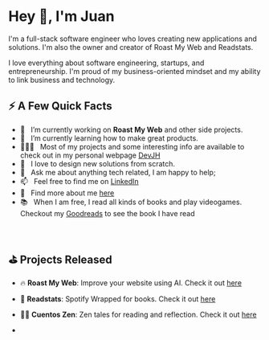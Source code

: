 # Hey 👋, I'm Juan

I'm a full-stack software engineer who loves creating new applications and solutions. I'm also the owner and creator of Roast My Web and Readstats.

I love everything about software engineering, startups, and entrepreneurship. I'm proud of my business-oriented mindset and my ability to link business and technology.

## ⚡️ A Few Quick Facts
- 🔭 &nbsp; I’m currently working on **Roast My Web** and other side projects.
- 🌱 &nbsp; I’m currently learning how to make great products.
- 👨🏻‍💻 &nbsp; Most of my projects and some interesting info are available to check out in my personal webpage [DevJH](https://www.devjh.com/)
- 🎨 &nbsp; I love to design new solutions from scratch.
- 💬 &nbsp; Ask me about anything tech related, I am happy to help;
- 📫 &nbsp; Feel free to find me on [LinkedIn]([https://www.linkedin.com/in/rahul-jha98/](https://www.linkedin.com/in/juan-hernandez-sanchez/))
- 📝 &nbsp; Find more about me [here](https://www.devjh.com/about)
- 📚 &nbsp; When I am free, I read all kinds of books and play videogames. Checkout my [Goodreads](https://www.goodreads.com/user/show/87370928-j700070) to see the book I have read

<br>

## ⛳️ Projects Released
- 🔥 **Roast My Web**: Improve your website using AI. Check it out [here](https://www.roastmyweb.com/)
- 📖 **Readstats**: Spotify Wrapped for books. Check it out [here](https://www.readstats.com/)
- 🧘‍♀️ **Cuentos Zen**: Zen tales for reading and reflection. Check it out [here](https://www.cuentos-zen.com/)

- 

